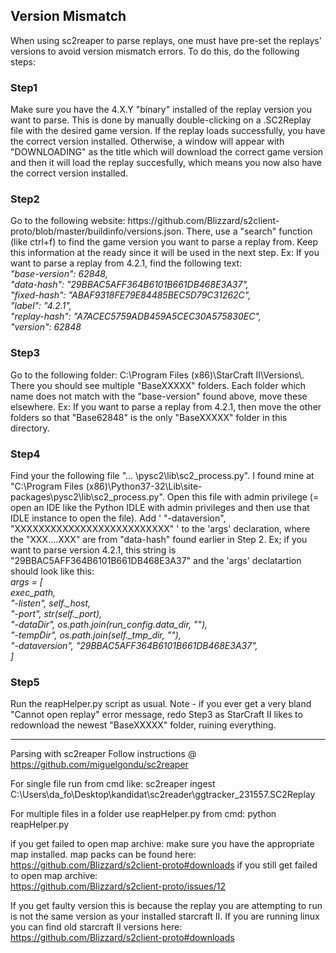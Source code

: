 

<h2>Version Mismatch</h2>
When using sc2reaper to parse replays, one must have pre-set the replays' versions to avoid version mismatch errors.
To do this, do the following steps:

<h3>Step1</h3>
Make sure you have the 4.X.Y "binary" installed of the replay version you want to parse. This is done by manually double-clicking on a .SC2Replay file with the desired game version. If the replay loads successfully, you have the correct version installed. Otherwise, a window will appear with "DOWNLOADING" as the title which will download the correct game version and then it will load the replay succesfully, which means you now also have the correct version installed.

<h3>Step2</h3>
Go to the following website: https://github.com/Blizzard/s2client-proto/blob/master/buildinfo/versions.json. There, use a "search" function (like ctrl+f) to find the game version you want to parse a replay from. Keep this information at the ready since it will be used in the next step. Ex: If you want to parse a replay from 4.2.1, find the following text:<br>
<i>"base-version": 62848,<br>
"data-hash": "29BBAC5AFF364B6101B661DB468E3A37", <br>
"fixed-hash": "ABAF9318FE79E84485BEC5D79C31262C", <br>
"label": "4.2.1", <br>
"replay-hash": "A7ACEC5759ADB459A5CEC30A575830EC", <br>
"version": 62848<br>
</i>

<h3>Step3</h3>
Go to the following folder: C:\Program Files (x86)\StarCraft II\Versions\. There you should see multiple "BaseXXXXX" folders. Each folder which name does not match with the "base-version" found above, move these elsewhere. Ex: If you want to parse a replay from 4.2.1, then move the other folders so that "Base62848" is the only "BaseXXXXX" folder in this directory.

<h3>Step4</h3>
Find your the following file "... \pysc2\lib\sc2_process.py". I found mine at "C:\Program Files (x86)\Python37-32\Lib\site-packages\pysc2\lib\sc2_process.py". Open this file with admin privilege (= open an IDE like the Python IDLE with admin privileges and then use that IDLE instance to open the file). Add ' "-dataversion", "XXXXXXXXXXXXXXXXXXXXXXXXXX" ' to the 'args' declaration, where the "XXX....XXX" are from "data-hash" found earlier in Step 2. Ex; if you want to parse version 4.2.1, this string is "29BBAC5AFF364B6101B661DB468E3A37" and the 'args' declatartion should look like this:<br>
<i>
args = [<br>
exec_path,<br>
"-listen", self._host,<br>
"-port", str(self._port),<br>
"-dataDir", os.path.join(run_config.data_dir, ""),<br>
"-tempDir", os.path.join(self._tmp_dir, ""),<br>
"-dataversion", "29BBAC5AFF364B6101B661DB468E3A37",<br>
]<br>
</i>

<h3>Step5</h3>
Run the reapHelper.py script as usual. Note - if you ever get a very bland "Cannot open replay" error message, redo Step3 as StarCraft II likes to redownload the newest "BaseXXXXX" folder, ruining everything.

------------------------------------------------------

Parsing with sc2reaper
Follow instructions @
https://github.com/miguelgondu/sc2reaper

For single file run from cmd like:
sc2reaper ingest C:\Users\da_fo\Desktop\kandidat\sc2reader\ggtracker_231557.SC2Replay

For multiple files in a folder use reapHelper.py from cmd: 
python reapHelper.py <directory>


if you get failed to open map archive:
	make sure you have the appropriate map installed. map packs can be found here:
		https://github.com/Blizzard/s2client-proto#downloads
if you still get failed to open map archive: 	
	https://github.com/Blizzard/s2client-proto/issues/12

If you get faulty version this is because the replay you are attempting to run is not the same version as your installed starcraft II. 
	If you are running linux you can find old starcraft II versions here:
	https://github.com/Blizzard/s2client-proto#downloads
